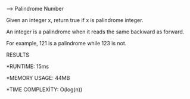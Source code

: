 --> Palindrome Number

Given an integer x, return true if x is palindrome integer.

An integer is a palindrome when it reads the same backward as forward.

For example, 121 is a palindrome while 123 is not.

RESULTS

*RUNTIME: 15ms

*MEMORY USAGE: 44MB

*TIME COMPLEXİTY: O(log(n))
